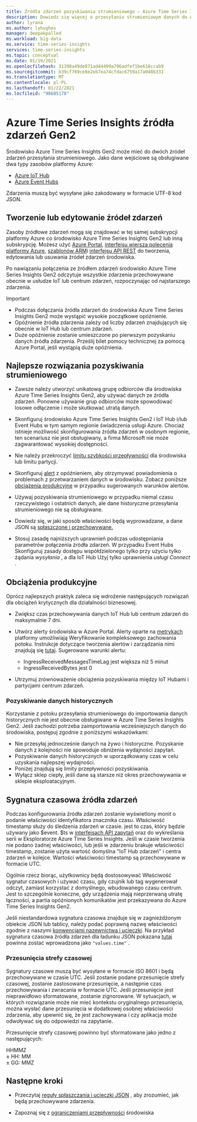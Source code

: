 ```yaml
---
title: Źródła zdarzeń pozyskiwania strumieniowego — Azure Time Series Insights Gen2 | Microsoft Docs
description: Dowiedz się więcej o przesyłaniu strumieniowym danych do Azure Time Series Insights Gen2.
author: lyrana
ms.author: lyhughes
manager: deepakpalled
ms.workload: big-data
ms.service: time-series-insights
services: time-series-insights
ms.topic: conceptual
ms.date: 01/19/2021
ms.openlocfilehash: 31398a49de871ad44499a796adfef1be618ccab9
ms.sourcegitcommit: b39cf769ce8e2eb7ea74cfdac6759a17a048b331
ms.translationtype: MT
ms.contentlocale: pl-PL
ms.lasthandoff: 01/22/2021
ms.locfileid: "98685178"
---
```

# <a name="azure-time-series-insights-gen2-event-sources"></a>Azure Time Series Insights źródła zdarzeń Gen2

 Środowisko Azure Time Series Insights Gen2 może mieć do dwóch źródeł zdarzeń przesyłania strumieniowego. Jako dane wejściowe są obsługiwane dwa typy zasobów platformy Azure:

- [Azure IoT Hub](../iot-hub/about-iot-hub.md)
- [Azure Event Hubs](../event-hubs/event-hubs-about.md)

Zdarzenia muszą być wysyłane jako zakodowany w formacie UTF-8 kod JSON.

## <a name="create-or-edit-event-sources"></a>Tworzenie lub edytowanie źródeł zdarzeń

Zasoby źródłowe zdarzeń mogą się znajdować w tej samej subskrypcji platformy Azure co środowisko Azure Time Series Insights Gen2 lub inną subskrypcję. Możesz użyć [Azure Portal](./tutorials-set-up-tsi-environment.md#create-an-azure-time-series-insights-gen2-environment), [interfejsu wiersza polecenia platformy Azure](https://github.com/Azure/azure-cli-extensions/tree/master/src/timeseriesinsights), [szablonów ARM](time-series-insights-manage-resources-using-azure-resource-manager-template.md)i [interfejsu API REST](/rest/api/time-series-insights/management(gen1/gen2)/eventsources) do tworzenia, edytowania lub usuwania źródeł zdarzeń środowiska.

Po nawiązaniu połączenia ze źródłem zdarzeń środowisko Azure Time Series Insights Gen2 odczytuje wszystkie zdarzenia przechowywane obecnie w usłudze IoT lub centrum zdarzeń, rozpoczynając od najstarszego zdarzenia.

> [!IMPORTANT]
>
> - Podczas dołączania źródła zdarzeń do środowiska Azure Time Series Insights Gen2 może wystąpić wysokie początkowe opóźnienie.
> - Opóźnienie źródła zdarzenia zależy od liczby zdarzeń znajdujących się obecnie w IoT Hub lub centrum zdarzeń.
> - Duże opóźnienie zostanie umieszczone po pierwszym pozyskaniu danych źródła zdarzenia. Prześlij bilet pomocy technicznej za pomocą Azure Portal, jeśli wystąpią duże opóźnienia.

## <a name="streaming-ingestion-best-practices"></a>Najlepsze rozwiązania pozyskiwania strumieniowego

- Zawsze należy utworzyć unikatową grupę odbiorców dla środowiska Azure Time Series Insights Gen2, aby używać danych ze źródła zdarzeń. Ponowne używanie grup odbiorców może spowodować losowe odłączenie i może skutkować utratą danych.

- Skonfiguruj środowisko Azure Time Series Insights Gen2 i IoT Hub i/lub Event Hubs w tym samym regionie świadczenia usługi Azure. Chociaż istnieje możliwość skonfigurowania źródła zdarzeń w osobnym regionie, ten scenariusz nie jest obsługiwany, a firma Microsoft nie może zagwarantować wysokiej dostępności.

- Nie należy przekroczyć [limitu szybkości przepływności](./concepts-streaming-ingress-throughput-limits.md) dla środowiska lub limitu partycji.

- Skonfiguruj [alert](./time-series-insights-environment-mitigate-latency.md#monitor-latency-and-throttling-with-alerts) z opóźnieniem, aby otrzymywać powiadomienia o problemach z przetwarzaniem danych w środowisku. Zobacz poniższe [obciążenia produkcyjne](./concepts-streaming-ingestion-event-sources.md#production-workloads) w przypadku sugerowanych warunków alertów.

- Używaj pozyskiwania strumieniowego w przypadku niemal czasu rzeczywistego i ostatnich danych, ale dane historyczne przesyłania strumieniowego nie są obsługiwane.

- Dowiedz się, w jaki sposób właściwości będą wyprowadzane, a dane JSON są [spłaszczone i przechowywane.](./concepts-json-flattening-escaping-rules.md)

- Stosuj zasadę najniższych uprawnień podczas udostępniania parametrów połączenia źródła zdarzeń. W przypadku Event Hubs Skonfiguruj zasady dostępu współdzielonego tylko przy użyciu tylko żądania *wysyłania* , a dla IoT Hub Użyj tylko uprawnienia *usługi Connect* .

## <a name="production-workloads"></a>Obciążenia produkcyjne

Oprócz najlepszych praktyk zaleca się wdrożenie następujących rozwiązań dla obciążeń krytycznych dla działalności biznesowej.

- Zwiększ czas przechowywania danych IoT Hub lub centrum zdarzeń do maksymalnie 7 dni.

- Utwórz alerty środowiska w Azure Portal. Alerty oparte na [metrykach](https://docs.microsoft.com/azure/time-series-insights/how-to-monitor-tsi-reference#metrics) platformy umożliwiają Weryfikowanie kompleksowego zachowania potoku. Instrukcje dotyczące tworzenia alertów i zarządzania nimi znajdują się [tutaj](https://docs.microsoft.com/azure/time-series-insights/time-series-insights-environment-mitigate-latency#monitor-latency-and-throttling-with-alerts). Sugerowane warunki alertu:

  - IngressReceivedMessagesTimeLag jest większa niż 5 minut
  - IngressReceivedBytes jest 0
- Utrzymuj zrównoważenie obciążenia pozyskiwania między IoT Hubami i partycjami centrum zdarzeń.

### <a name="historical-data-ingestion"></a>Pozyskiwanie danych historycznych

Korzystanie z potoku przesyłania strumieniowego do importowania danych historycznych nie jest obecnie obsługiwane w Azure Time Series Insights Gen2. Jeśli zachodzi potrzeba zaimportowania wcześniejszych danych do środowiska, postępuj zgodnie z poniższymi wskazówkami:

- Nie przesyłaj jednocześnie danych na żywo i historyczne. Pozyskanie danych z kolejności nie spowoduje obniżenia wydajności zapytań.
- Pozyskiwanie danych historycznych w uporządkowany czas w celu uzyskania najlepszej wydajności.
- Poniżej znajdują się limity przepływności pozyskiwania.
- Wyłącz sklep ciepły, jeśli dane są starsze niż okres przechowywania w sklepie eksploatacyjnym.

## <a name="event-source-timestamp"></a>Sygnatura czasowa źródła zdarzeń

Podczas konfigurowania źródła zdarzeń zostanie wyświetlony monit o podanie właściwości identyfikatora znacznika czasu. Właściwość timestamp służy do śledzenia zdarzeń w czasie. jest to czas, który będzie używany jako $event. $ts w [interfejsach API zapytań](/rest/api/time-series-insights/dataaccessgen2/query/execute) oraz do wykreślania serii w Eksploratorze Azure Time Series Insights. Jeśli w czasie tworzenia nie podano żadnej właściwości, lub jeśli w zdarzeniu brakuje właściwości timestamp, zostanie użyta wartość domyślna "IoT Hub zdarzeń" i centra zdarzeń w kolejce. Wartości właściwości timestamp są przechowywane w formacie UTC.

Ogólnie rzecz biorąc, użytkownicy będą dostosowywać Właściwość sygnatur czasowych i używać czasu, gdy czujnik lub tag wygenerował odczyt, zamiast korzystać z domyślnego, wbudowanego czasu centrum. Jest to szczególnie konieczne, gdy urządzenia mają nieprzerwaną utratę łączności, a partia opóźnionych komunikatów jest przekazywana do Azure Time Series Insights Gen2.

Jeśli niestandardowa sygnatura czasowa znajduje się w zagnieżdżonym obiekcie JSON lub tablicy, należy podać poprawną nazwę właściwości zgodnie z naszymi [konwencjami nazewnictwa i ucieczki](concepts-json-flattening-escaping-rules.md). Na przykład sygnatura czasowa źródła zdarzeń dla ładunku JSON pokazana [tutaj](concepts-json-flattening-escaping-rules.md#example-a) powinna zostać wprowadzona jako `"values.time"` .

### <a name="time-zone-offsets"></a>Przesunięcia strefy czasowej

Sygnatury czasowe muszą być wysyłane w formacie ISO 8601 i będą przechowywane w czasie UTC. Jeśli zostanie podane przesunięcie strefy czasowej, zostanie zastosowane przesunięcie, a następnie czas przechowywania i zwracania w formacie UTC. Jeśli przesunięcie jest nieprawidłowo sformatowane, zostanie zignorowane. W sytuacjach, w których rozwiązanie może nie mieć kontekstu oryginalnego przesunięcia, można wysłać dane przesunięcia w dodatkowej osobnej właściwości zdarzenia, aby upewnić się, że jest zachowywana i czy aplikacja może odwoływać się do odpowiedzi na zapytanie.

Przesunięcie strefy czasowej powinno być sformatowane jako jedno z następujących:

HHMMZ</br>
± HH: MM</br>
± GG: MMZ</br>

## <a name="next-steps"></a>Następne kroki

- Przeczytaj [reguły spłaszczania i ucieczki JSON](./concepts-json-flattening-escaping-rules.md) , aby zrozumieć, jak będą przechowywane zdarzenia.

- Zapoznaj się z [ograniczeniami przepływności](./concepts-streaming-ingress-throughput-limits.md) środowiska
